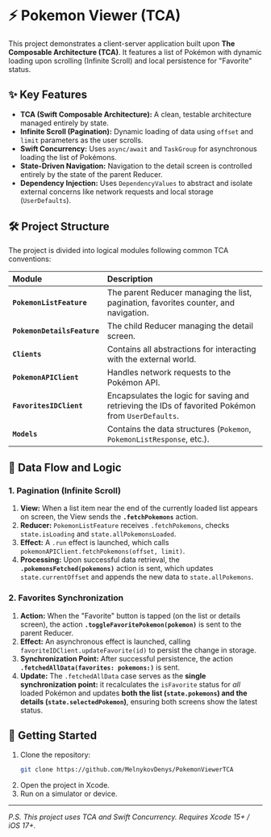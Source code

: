 # ⚡ Pokemon Viewer (TCA)

This project demonstrates a client-server application built upon **The Composable Architecture (TCA)**. It features a list of Pokémon with dynamic loading upon scrolling (Infinite Scroll) and local persistence for "Favorite" status.

## ✨ Key Features

* **TCA (Swift Composable Architecture):** A clean, testable architecture managed entirely by state.
* **Infinite Scroll (Pagination):** Dynamic loading of data using `offset` and `limit` parameters as the user scrolls.
* **Swift Concurrency:** Uses `async/await` and `TaskGroup` for asynchronous loading the list of Pokémons.
* **State-Driven Navigation:** Navigation to the detail screen is controlled entirely by the state of the parent Reducer.
* **Dependency Injection:** Uses `DependencyValues` to abstract and isolate external concerns like network requests and local storage (`UserDefaults`).

## 🛠️ Project Structure

The project is divided into logical modules following common TCA conventions:

| Module | Description |
| :--- | :--- |
| **`PokemonListFeature`** | The parent Reducer managing the list, pagination, favorites counter, and navigation. |
| **`PokemonDetailsFeature`** | The child Reducer managing the detail screen. |
| **`Clients`** | Contains all abstractions for interacting with the external world. |
| **`PokemonAPIClient`** | Handles network requests to the Pokémon API. |
| **`FavoritesIDClient`** | Encapsulates the logic for saving and retrieving the IDs of favorited Pokémon from `UserDefaults`. |
| **`Models`** | Contains the data structures (`Pokemon`, `PokemonListResponse`, etc.). |

## 🔄 Data Flow and Logic

### 1. Pagination (Infinite Scroll)

1.  **View:** When a list item near the end of the currently loaded list appears on screen, the View sends the **`.fetchPokemons`** action.
2.  **Reducer:** `PokemonListFeature` receives `.fetchPokemons`, checks `state.isLoading` and `state.allPokemonsLoaded`.
3.  **Effect:** A `.run` effect is launched, which calls `pokemonAPIClient.fetchPokemons(offset, limit)`.
4.  **Processing:** Upon successful data retrieval, the **`.pokemonsFetched(pokemons)`** action is sent, which updates `state.currentOffset` and appends the new data to `state.allPokemons`.

### 2. Favorites Synchronization

1.  **Action:** When the "Favorite" button is tapped (on the list or details screen), the action **`.toggleFavoritePokemon(pokemon)`** is sent to the parent Reducer.
2.  **Effect:** An asynchronous effect is launched, calling `favoriteIDClient.updateFavorite(id)` to persist the change in storage.
3.  **Synchronization Point:** After successful persistence, the action **`.fetchedAllData(favorites: pokemons:)`** is sent.
4.  **Update:** The `.fetchedAllData` case serves as the **single synchronization point:** it recalculates the `isFavorite` status for *all* loaded Pokémon and updates **both the list (`state.pokemons`) and the details (`state.selectedPokemon`)**, ensuring both screens show the latest status.

## 🚀 Getting Started

1.  Clone the repository:
    ```bash
    git clone https://github.com/MelnykovDenys/PokemonViewerTCA
    ```
2.  Open the project in Xcode.
3.  Run on a simulator or device.

***
*P.S. This project uses TCA and Swift Concurrency. Requires Xcode 15+ / iOS 17+.*
